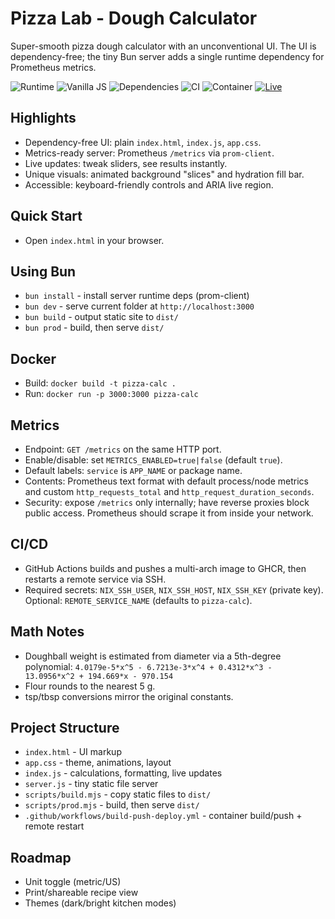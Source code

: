# Pizza Lab - Dough Calculator

Super-smooth pizza dough calculator with an unconventional UI. The UI is dependency-free; the tiny Bun server adds a single runtime dependency for Prometheus metrics.

![Runtime](https://img.shields.io/badge/Runtime-Bun-000000?logo=bun&logoColor=white&style=for-the-badge)
![Vanilla JS](https://img.shields.io/badge/JS-Vanilla-F7DF1E?logo=javascript&logoColor=000&style=for-the-badge)
![Dependencies](https://img.shields.io/badge/Dependencies-1-brightgreen?style=for-the-badge)
![CI](https://img.shields.io/badge/CI-GitHub_Actions-2088FF?logo=githubactions&logoColor=white&style=for-the-badge)
![Container](https://img.shields.io/badge/Container-Docker-2496ED?logo=docker&logoColor=white&style=for-the-badge)
[![Live](https://img.shields.io/badge/Live-pizza.sahajjain.com-2088FF?style=for-the-badge&logo=googlechrome&logoColor=white)](https://pizza.sahajjain.com)

## Highlights
- Dependency-free UI: plain `index.html`, `index.js`, `app.css`.
- Metrics-ready server: Prometheus `/metrics` via `prom-client`.
- Live updates: tweak sliders, see results instantly.
- Unique visuals: animated background "slices" and hydration fill bar.
- Accessible: keyboard-friendly controls and ARIA live region.

## Quick Start
- Open `index.html` in your browser.

## Using Bun
- `bun install` - install server runtime deps (prom-client)
- `bun dev` - serve current folder at `http://localhost:3000`
- `bun build` - output static site to `dist/`
- `bun prod` - build, then serve `dist/`

## Docker
- Build: `docker build -t pizza-calc .`
- Run: `docker run -p 3000:3000 pizza-calc`

## Metrics
- Endpoint: `GET /metrics` on the same HTTP port.
- Enable/disable: set `METRICS_ENABLED=true|false` (default `true`).
- Default labels: `service` is `APP_NAME` or package name.
- Contents: Prometheus text format with default process/node metrics and custom `http_requests_total` and `http_request_duration_seconds`.
- Security: expose `/metrics` only internally; have reverse proxies block public access. Prometheus should scrape it from inside your network.

## CI/CD
- GitHub Actions builds and pushes a multi-arch image to GHCR, then restarts a remote service via SSH.
- Required secrets: `NIX_SSH_USER`, `NIX_SSH_HOST`, `NIX_SSH_KEY` (private key). Optional: `REMOTE_SERVICE_NAME` (defaults to `pizza-calc`).

## Math Notes
- Doughball weight is estimated from diameter via a 5th-degree polynomial:
  `4.0179e-5*x^5 - 6.7213e-3*x^4 + 0.4312*x^3 - 13.0956*x^2 + 194.669*x - 970.154`
- Flour rounds to the nearest 5 g.
- tsp/tbsp conversions mirror the original constants.

## Project Structure
- `index.html` - UI markup
- `app.css` - theme, animations, layout
- `index.js` - calculations, formatting, live updates
- `server.js` - tiny static file server
- `scripts/build.mjs` - copy static files to `dist/`
- `scripts/prod.mjs` - build, then serve `dist/`
- `.github/workflows/build-push-deploy.yml` - container build/push + remote restart

## Roadmap
- Unit toggle (metric/US)
- Print/shareable recipe view
- Themes (dark/bright kitchen modes)
